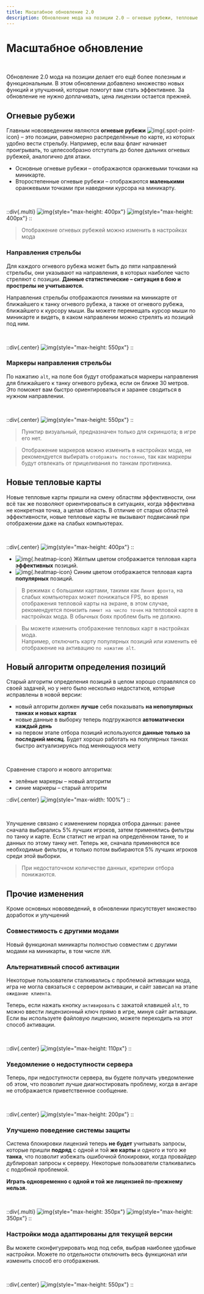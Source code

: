 ```yaml
---
title: Масштабное обновление 2.0
description: Обновление мода на позиции 2.0 – огневые рубежи, тепловые карты, новый алгоритм определения позиций и многое другое.
---
```


# Масштабное обновление <SvgoV2Badge class="v2-badge" />

<br/>

Обновление 2.0 мода на позиции делает его ещё более полезным и функциональным. В этом обновлении добавлено множество новых функций и улучшений, которые помогут вам стать эффективнее. За обновление не нужно доплачивать, цена лицензии остается прежней. 

## Огневые рубежи
Главным нововведением являются **огневые рубежи** ![img](/content/wn2/spotPoint.png){.spot-point-icon} – это позиции, равномерно распределённые по карте, из которых удобно вести стрельбу.
Например, если ваш фланг начинает проигрывать, то целесообразно отступать до более дальних огневых рубежей, аналогично для атаки.

- Основные огневые рубежи – отображаются оранжевыми точками на миникарте.
- Второстепенные огневые рубежи – отображаются **маленькими** оранжевыми точками при наведении курсора на миникарту.

<br/>

::div{.multi}
![img](/content/wn2/spotPointsMain.png){style="max-height: 400px"}
![img](/content/wn2/spotPointsCursor.png){style="max-height: 400px"}
::

> Отображение огневых рубежей можно изменить в настройках мода

### Направления стрельбы

Для каждого огневого рубежа может быть до пяти направлений стрельбы, они указывают на направления, в которых наиболее часто стреляют с позиции. **Данные статистические – ситуация в бою и прострелы не учитываются.**

Направления стрельбы отображаются линиями на миникарте от ближайшего к танку огневого рубежа, а также от огневого рубежа, ближайшего к курсору мыши.
Вы можете перемещать курсор мыши по миникарте и видеть, в каком направлении можно стрелять из позиций под ним.

<br/>

::div{.center}
![img](/content/wn2/spotDirections.png){style="max-height: 550px"}
::

### Маркеры направления стрельбы
По нажатию `alt`, на поле боя будут отображаться маркеры направления для ближайшего к танку огневого рубежа, если он ближе 30 метров. Это поможет вам быстро ориентироваться и заранее сводиться в нужном направлении.

<br/>

::div{.center}
![img](/content/wn2/eyeMarkers.png){style="max-height: 550px"}
::

> Пунктир визуальный, предназначен только для скриншота; в игре его нет.

> Отображение маркеров можно изменить в настройках мода, не рекомендуется выбирать `отображать постоянно`, так как маркеры будут отвлекать от прицеливания по танкам противника.

## Новые тепловые карты

Новые тепловые карты пришли на смену областям эффективности, они всё так же позволяют ориентироваться в ситуациях, когда эффективна не конкретная точка, а целая область. В отличие от старых областей эффективности, новые тепловые карты не вызывают подвисаний при отображении даже на слабых компьютерах. 


<br/>

::div{.center}
![img](/content/wn2/areaChanges.png){style="max-height: 400px"}
::

- ![img](/content/wn2/heatmapE.png){.heatmap-icon} Жёлтым цветом отображается тепловая карта **эффективных** позиций.
- ![img](/content/wn2/heatmapP.png){.heatmap-icon} Синим цветом отображается тепловая карта **популярных** позиций.

> В режимах с большими картами, такими как `Линия фронта`, на слабых компьютерах может понижаться FPS, во время отображения тепловой карты на экране, в этом случае, рекомендуется понизить `лимит на число точек` на тепловой карте в настройках мода. В обычных боях проблем быть не должно.

> Вы можете изменить отображение тепловых карт в настройках мода.  
> Например, отключить карту популярных позиций или изменить её отображение на активацию `по нажатию alt`.

## Новый алгоритм определения позиций
Старый алгоритм определения позиций в целом хорошо справлялся со своей задачей, но у него было несколько недостатков, которые исправлены в новой версии:
- новый алгоритм должен **лучше** себя показывать **на непопулярных танках и новых картах**
- новые данные в выборку теперь подгружаются **автоматически каждый день**
- на первом этапе отбора позиций используются **данные только за последний месяц**. Будет хорошо работать на популярных танках быстро актуализируясь под меняющуюся мету

<br/>

Сравнение старого и нового алгоритма:
- зелёные маркеры – новый алгоритм
- синие маркеры – старый алгоритм

::div{.center}
![img](/content/wn2/pos.png){style="max-width: 100%"}
::

<br/>

Улучшение связано с изменением порядка отбора данных: ранее сначала выбирались 5% лучших игроков, затем применялись фильтры по танку и карте. Если статист не играл на определённом танке, то и данных по этому танку нет. Теперь же, сначала применяются все необходимые фильтры, и только потом выбираются 5% лучших игроков среди этой выборки.
> При недостаточном количестве данных, критерии отбора понижаются.

## Прочие изменения
Кроме основных нововведений, в обновлении присутствует множество доработок и улучшений

### Совместимость с другими модами
Новый функционал миникарты полностью совместим с другими модами на миникарты, в том числе `XVM`.

### Альтернативный способ активации
Некоторые пользователи сталкивались с проблемой активации мода, игра не могла связаться с сервером активации, и сайт зависал на этапе `ожидание клиента`. 

Теперь, если нажать кнопку `активировать` с зажатой клавишей `alt`, то можно ввести лицензионный ключ прямо в игре, минуя сайт активации. Если вы используете файловую лицензию, можете переходить на этот способ активации.

<br/>

::div{.center}
![img](/content/wn2/alternativeActivation.png){style="max-height: 110px"}
::

### Уведомление о недоступности сервера
Теперь, при недоступности сервера, вы будете получать уведомление об этом, что позволит лучше диагностировать проблему, когда в ангаре не отображается приветственное сообщение.

<br/>

::div{.center}
![img](/content/wn2/notificationServerError.png){style="max-height: 200px"}
::

### Улучшено поведение системы защиты
Система блокировки лицензий теперь **не будет** учитывать запросы, которые пришли **подряд** с одной и той **же карты** и одного и того же **танка**, что позволит избежать ошибочной блокировки, когда провайдер дублировал запросы к серверу. Некоторые пользователи сталкивались с подобной проблемой.

**Играть одновременно с одной и той же лицензией по-прежнему нельзя.**

<br/>

::div{.multi}
![img](/content/wn2/allow.png){style="max-height: 350px"}
![img](/content/wn2/disallow.png){style="max-height: 350px"}
::

### Настройки мода адаптированы для текущей версии
Вы можете сконфигурировать мод под себя, выбрав наиболее удобные настройки. Можете по отдельности отключить весь функционал или изменить способ его отображения.

<br/>

::div{.center}
![img](/content/wn2/settings.jpg){style="max-height: 550px"}
::